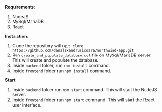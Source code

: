 **Requirements**:
1. NodeJS
2. MySql/MariaDB
3. React

**Instalation**:
1. Clone the repository with `git clone https://github.com/danalexandrunicoara/northwind-app.git`
2. Run `create_and_populate_database.sql` file on MySql/MariaDB server. This will create and populate the database.
3. Inside `backend` folder, run `npm install` command.
4. Inside `frontend` folder run `npm install` command.

**Start**:
1. Inside `backend` folder run `npm start` command. This will start the NodeJS server.
2. Inside `frontend` folder run `npm start` command. This will start the React user interface.